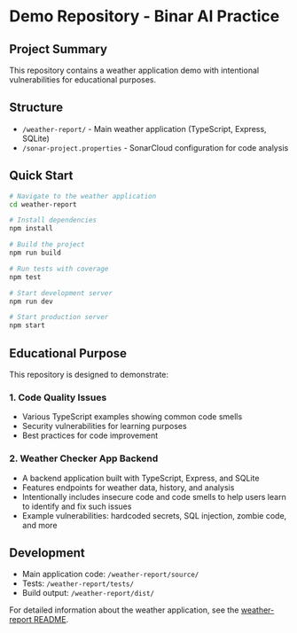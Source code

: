 # Demo Repository - Binar AI Practice

## Project Summary

This repository contains a weather application demo with intentional vulnerabilities for educational purposes.

## Structure

- `/weather-report/` - Main weather application (TypeScript, Express, SQLite)
- `/sonar-project.properties` - SonarCloud configuration for code analysis

## Quick Start

```bash
# Navigate to the weather application
cd weather-report

# Install dependencies
npm install

# Build the project
npm run build

# Run tests with coverage
npm test

# Start development server
npm run dev

# Start production server
npm start
```

## Educational Purpose

This repository is designed to demonstrate:

### 1. Code Quality Issues
- Various TypeScript examples showing common code smells
- Security vulnerabilities for learning purposes
- Best practices for code improvement

### 2. Weather Checker App Backend
- A backend application built with TypeScript, Express, and SQLite
- Features endpoints for weather data, history, and analysis
- Intentionally includes insecure code and code smells to help users learn to identify and fix such issues
- Example vulnerabilities: hardcoded secrets, SQL injection, zombie code, and more

## Development

- Main application code: `/weather-report/source/`
- Tests: `/weather-report/tests/`
- Build output: `/weather-report/dist/`

For detailed information about the weather application, see the [weather-report README](./weather-report/README.md).